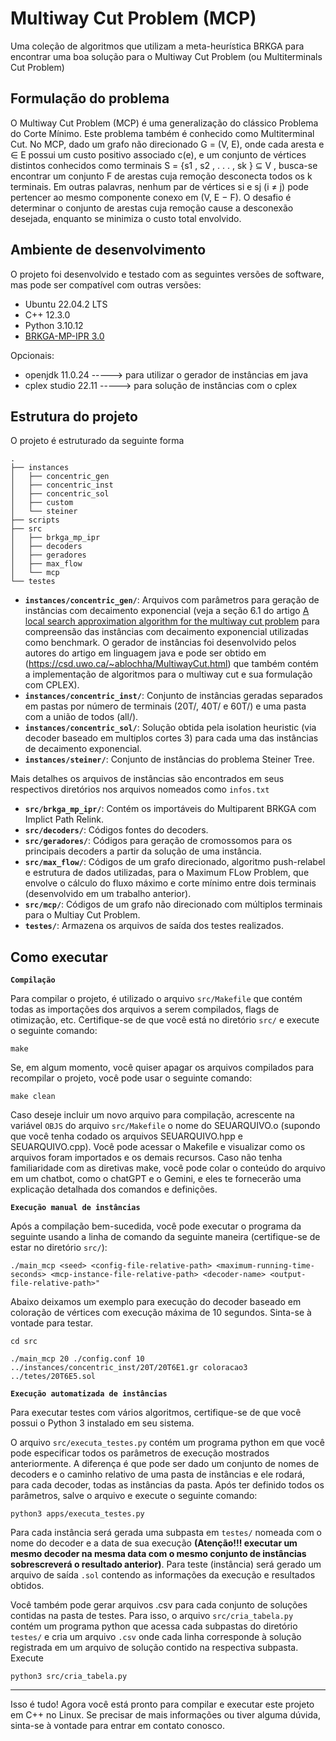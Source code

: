 # Multiway Cut Problem (MCP)
Uma coleção de algoritmos que utilizam a meta-heurística BRKGA para encontrar uma boa solução para o Multiway Cut Problem (ou Multiterminals Cut Problem)


## Formulação do problema
O Multiway Cut Problem (MCP) é uma generalização do clássico Problema do Corte Mı́nimo.
Este problema também é conhecido como Multiterminal Cut. No MCP, dado um grafo não
direcionado G = (V, E), onde cada aresta e ∈ E possui um custo positivo associado c(e), e
um conjunto de vértices distintos conhecidos como terminais S = {s1 , s2 , . . . , sk } ⊆ V , busca-se
encontrar um conjunto F de arestas cuja remoção desconecta todos os k terminais. Em outras
palavras, nenhum par de vértices si e sj (i ≠ j) pode pertencer ao mesmo componente conexo
em (V, E − F). O desafio é determinar o conjunto de arestas cuja remoção cause a desconexão
desejada, enquanto se minimiza o custo total envolvido.


## Ambiente de desenvolvimento
O projeto foi desenvolvido e testado com as seguintes versões de software, mas pode ser compatível com outras versões:

- Ubuntu 22.04.2 LTS
- C++ 12.3.0
- Python 3.10.12
- [BRKGA-MP-IPR 3.0](https://ceandrade.github.io/brkga_mp_ipr_cpp/)

Opcionais:
- openjdk 11.0.24 -----> para utilizar o gerador de instâncias em java
- cplex studio 22.11 -----> para solução de instâncias com o cplex


## Estrutura do projeto

O projeto é estruturado da seguinte forma

```
.
├── instances
│   ├── concentric_gen
│   ├── concentric_inst
│   ├── concentric_sol
│   ├── custom
│   └── steiner
├── scripts
├── src
│   ├── brkga_mp_ipr
│   ├── decoders
│   ├── geradores
│   ├── max_flow
│   └── mcp
└── testes
```

- **`instances/concentric_gen/`**: Arquivos com parâmetros para geração de instâncias com decaimento exponencial (veja a seção 6.1 do artigo [A local search approximation algorithm for the multiway cut problem](https://www.sciencedirect.com/science/article/pii/S0166218X23002007) para compreensão das instâncias com decaimento exponencial utilizadas como benchmark. O gerador de instâncias foi desenvolvido pelos autores do artigo em linguagem java e pode ser obtido em (https://csd.uwo.ca/~ablochha/MultiwayCut.html) que também contém a implementação de algoritmos para o multiway cut e sua formulação com CPLEX).
- **`instances/concentric_inst/`**: Conjunto de instâncias geradas separados em pastas por número de terminais (20T/, 40T/ e 60T/) e uma pasta com a união de todos (all/).
- **`instances/concentric_sol/`**: Solução obtida pela isolation heuristic (via decoder baseado em multiplos cortes 3) para cada uma das instâncias de decaimento exponencial.
- **`instances/steiner/`**: Conjunto de instâncias do problema Steiner Tree.

Mais detalhes os arquivos de instâncias são encontrados em seus respectivos diretórios nos arquivos nomeados como `infos.txt`

- **`src/brkga_mp_ipr/`**: Contém os importáveis do Multiparent BRKGA com Implict Path Relink.
- **`src/decoders/`**: Códigos fontes do decoders.
- **`src/geradores/`**: Códigos para geração de cromossomos para os principais decoders a partir da solução de uma instância.
- **`src/max_flow/`**: Códigos de um grafo direcionado, algoritmo push-relabel e estrutura de dados utilizadas, para o Maximum FLow Problem, que envolve o cálculo do fluxo máximo e corte mínimo entre dois terminais (desenvolvido em um trabalho anterior).
- **`src/mcp/`**: Códigos de um grafo não direcionado com múltiplos terminais para o Multiay Cut Problem.
- **`testes/`**: Armazena os arquivos de saída dos testes realizados.

## Como executar

**`Compilação`**

Para compilar o projeto, é utilizado o arquivo `src/Makefile` que contém todas as importações dos arquivos a serem compilados, flags de otimização, etc.
Certifique-se de que você está no diretório `src/` e execute o seguinte comando:
```
make
```
Se, em algum momento, você quiser apagar os arquivos compilados para recompilar o projeto, você pode usar o seguinte comando:
```
make clean
```
Caso deseje incluir um novo arquivo para compilação, acrescente na variável `OBJS` do arquivo `src/Makefile` o nome do SEUARQUIVO.o (supondo que você tenha codado os arquivos SEUARQUIVO.hpp e SEUARQUIVO.cpp). Você pode acessar o Makefile e visualizar como os arquivos foram importados e os demais recursos. Caso não tenha familiaridade com as diretivas make, você pode colar o conteúdo do arquivo em um chatbot, como o chatGPT e o Gemini, e eles te fornecerão uma explicação detalhada dos comandos e definições.


**`Execução manual de instâncias`**

Após a compilação bem-sucedida, você pode executar o programa da seguinte usando a linha de comando da seguinte maneira (certifique-se de estar no diretório `src/`):

```
./main_mcp <seed> <config-file-relative-path> <maximum-running-time-seconds> <mcp-instance-file-relative-path> <decoder-name> <output-file-relative-path>"
```

Abaixo deixamos um exemplo para execução do decoder baseado em coloração de vértices com execução máxima de 10 segundos. Sinta-se à vontade para testar.

```
cd src

./main_mcp 20 ./config.conf 10 ../instances/concentric_inst/20T/20T6E1.gr coloracao3 ../tetes/20T6E5.sol
```


**`Execução automatizada de instâncias`**

Para executar testes com vários algoritmos, certifique-se de que você possui o Python 3 instalado em seu sistema.

O arquivo `src/executa_testes.py` contém um programa python em que você pode especificar todos os parâmetros de execução mostrados anteriormente. A diferença é que pode ser dado um conjunto de nomes de decoders e o caminho relativo de uma pasta de instâncias e ele rodará, para cada decoder, todas as instâncias da pasta. Após ter definido todos os parâmetros, salve o arquivo e execute o seguinte comando:

```
python3 apps/executa_testes.py
```

Para cada instância será gerada uma subpasta em `testes/` nomeada com o nome do decoder e a data de sua execução **(Atenção!!! executar um mesmo decoder na mesma data com o mesmo conjunto de instâncias sobrescreverá o resultado anterior)**. Para teste (instância) será gerado um arquivo de saída `.sol` contendo as informações da execução e resultados obtidos.

Você também pode gerar arquivos .csv para cada conjunto de soluções contidas na pasta de testes. Para isso, o arquivo `src/cria_tabela.py` contém um programa python que acessa cada subpastas do diretório `testes/` e cria um arquivo `.csv` onde cada linha corresponde à solução registrada em um arquivo de solução contido na respectiva subpasta. Execute

```
python3 src/cria_tabela.py
```

---


Isso é tudo! Agora você está pronto para compilar e executar este projeto em C++ no Linux.
Se precisar de mais informações ou tiver alguma dúvida, sinta-se à vontade para entrar em contato conosco.
